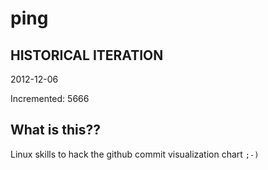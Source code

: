 # ping

## HISTORICAL ITERATION
2012-12-06

Incremented: 5666

## What is this?? 
Linux skills to hack the github commit visualization chart `;-)`

